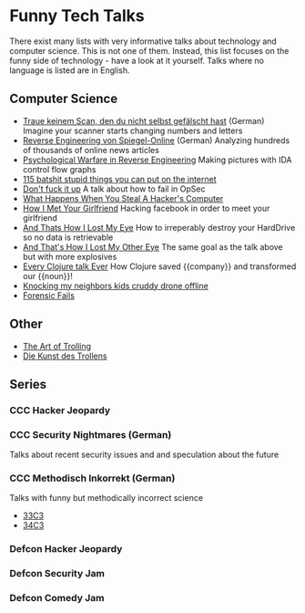 # Funny Tech Talks
There exist many lists with very informative talks about technology and computer science.
This is not one of them.
Instead, this list focuses on the funny side of technology - have a look at it yourself.
Talks where no language is listed are in English.

## Computer Science
- [Traue keinem Scan, den du nicht selbst gefälscht hast](https://www.youtube.com/watch?v=7FeqF1-Z1g0) (German)
Imagine your scanner starts changing numbers and letters
- [Reverse Engineering von Spiegel-Online](https://www.youtube.com/watch?v=-YpwsdRKt8Q) (German)
Analyzing hundreds of thousands of online news articles
- [Psychological Warfare in Reverse Engineering](https://www.youtube.com/watch?v=HlUe0TUHOIc)
Making pictures with IDA control flow graphs
- [115 batshit stupid things you can put on the internet](https://www.youtube.com/watch?v=5xJXJ9pTihM)
- [Don't fuck it up](https://www.youtube.com/watch?v=J1q4Ir2J8P8)
A talk about how to fail in OpSec
- [What Happens When You Steal A Hacker's Computer](https://www.youtube.com/watch?v=Jwpg-AwJ0Jc)
- [How I Met Your Girlfriend](https://www.youtube.com/watch?v=_pQ4_AH6vks)
Hacking facebook in order to meet your girlfriend
- [And Thats How I Lost My Eye](https://www.youtube.com/watch?v=Tr7qnX3S2KA)
How to irreperably destroy your HardDrive so no data is retrievable
- [And That's How I Lost My Other Eye](https://www.youtube.com/watch?v=-bpX8YvNg6Y)
The same goal as the talk above but with more explosives
- [Every Clojure talk Ever](https://www.youtube.com/watch?v=jlPaby7suOc)
How Clojure saved {{company}} and transformed our {{noun}}!
- [Knocking my neighbors kids cruddy drone offline](https://www.youtube.com/watch?v=5CzURm7OpAA)
- [Forensic Fails](https://www.youtube.com/watch?v=NG9Cg_vBKOg)


## Other
- [The Art of Trolling](https://www.youtube.com/watch?v=AHqGV5WjS4w)
- [Die Kunst des Trollens](https://www.youtube.com/watch?v=jOhWZOn_IWY)

## Series
### CCC Hacker Jeopardy
### CCC Security Nightmares (German)
Talks about recent security issues and and speculation about the future
### CCC Methodisch Inkorrekt (German)
Talks with funny but methodically incorrect science
- [33C3](https://www.youtube.com/watch?v=6u7S5qeH86w)
- [34C3](https://www.youtube.com/watch?v=rf9X-jyJq4w)
### Defcon Hacker Jeopardy
### Defcon Security Jam
### Defcon Comedy Jam
